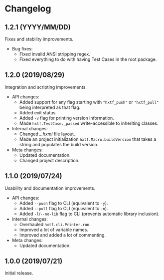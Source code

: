 Changelog
=========


1.2.1 (YYYY/MM/DD)
------------------

Fixes and stability improvements.

- Bug fixes:
  - Fixed invalid ANSI stripping regex.
  - Fixed everything to do with having Test Cases in the root package.


1.2.0 (2019/08/29)
------------------

Integration and scripting improvements.

- API changes:
  - Added support for any flag starting with `"hxtf_push"` or `"hxtf_pull"` being interpreted as that flag.
  - Added exit status.
  - Added `-v` flag for printing version information.
  - Made `hxtf.TestCase._passed` write-accessible to inheriting classes.
- Internal changes:
  - Changed _\_.hxml_ file layout.
  - Made an project initialization `hxtf.Macro.buildVersion` that takes a string and populates the build version.
- Meta changes:
  - Updated documentation.
  - Changed project description.


1.1.0 (2019/07/24)
------------------

Usability and documentation improvements.

- API changes:
  - Added `--push` flag to CLI (equivalent to `-y`).
  - Added `--pull` flag to CLI (equivalent to `-n`).
  - Added `-l`/`--no-lib` flag to CLI (prevents automatic library inclusion).
- Internal changes:
  - Overhauled `hxtf.cli.Printer.run`.
  - Improved a lot of variable names.
  - Improved and added a lot of commenting.
- Meta changes:
  - Updated documentation.


1.0.0 (2019/07/21)
------------------

Initial release.
